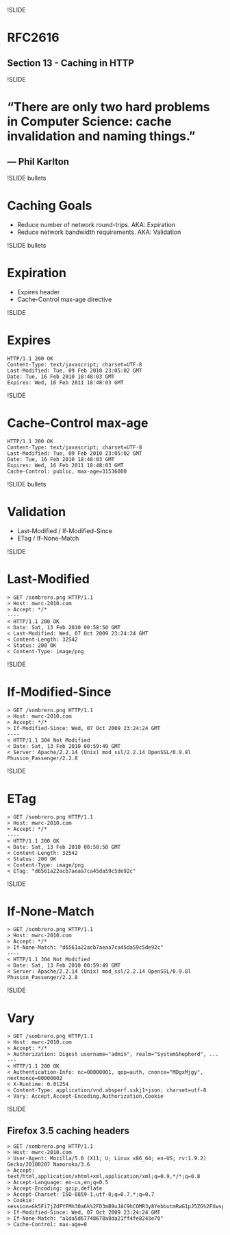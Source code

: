 !SLIDE

# RFC2616
## Section 13 - Caching in HTTP

!SLIDE

# “There are only two hard problems in Computer Science: cache invalidation and naming things.”

## — Phil Karlton

!SLIDE bullets

# Caching Goals

 * Reduce number of network round-trips. AKA: Expiration
 * Reduce network bandwidth requirements. AKA: Validation

!SLIDE bullets

# Expiration

 * Expires header
 * Cache-Control max-age directive

!SLIDE 

# Expires

    HTTP/1.1 200 OK
    Content-Type: text/javascript; charset=UTF-8
    Last-Modified: Tue, 09 Feb 2010 23:05:02 GMT
    Date: Tue, 16 Feb 2010 18:48:03 GMT
    Expires: Wed, 16 Feb 2011 18:48:03 GMT

!SLIDE 

# Cache-Control max-age

    HTTP/1.1 200 OK
    Content-Type: text/javascript; charset=UTF-8
    Last-Modified: Tue, 09 Feb 2010 23:05:02 GMT
    Date: Tue, 16 Feb 2010 18:48:03 GMT
    Expires: Wed, 16 Feb 2011 18:48:03 GMT
    Cache-Control: public, max-age=31536000

!SLIDE bullets

# Validation

 * Last-Modified / If-Modified-Since
 * ETag / If-None-Match

!SLIDE 

# Last-Modified 

    > GET /sombrero.png HTTP/1.1
    > Host: mwrc-2010.com
    > Accept: */*
    ----
    < HTTP/1.1 200 OK
    < Date: Sat, 13 Feb 2010 00:58:50 GMT
    < Last-Modified: Wed, 07 Oct 2009 23:24:24 GMT
    < Content-Length: 32542
    < Status: 200 OK
    < Content-Type: image/png

!SLIDE 

# If-Modified-Since

    > GET /sombrero.png HTTP/1.1
    > Host: mwrc-2010.com
    > Accept: */*
    > If-Modified-Since: Wed, 07 Oct 2009 23:24:24 GMT
    ---- 
    < HTTP/1.1 304 Not Modified
    < Date: Sat, 13 Feb 2010 00:59:49 GMT
    < Server: Apache/2.2.14 (Unix) mod_ssl/2.2.14 OpenSSL/0.9.8l Phusion_Passenger/2.2.8

!SLIDE 

# ETag

    > GET /sombrero.png HTTP/1.1
    > Host: mwrc-2010.com
    > Accept: */*
    ----
    < HTTP/1.1 200 OK
    < Date: Sat, 13 Feb 2010 00:58:50 GMT
    < Content-Length: 32542
    < Status: 200 OK
    < Content-Type: image/png
    < ETag: "d6561a22acb7aeaa7ca45da59c5de92c"

!SLIDE 

# If-None-Match

    > GET /sombrero.png HTTP/1.1
    > Host: mwrc-2010.com
    > Accept: */*
    > If-None-Match: "d6561a22acb7aeaa7ca45da59c5de92c"
    ---- 
    < HTTP/1.1 304 Not Modified
    < Date: Sat, 13 Feb 2010 00:59:49 GMT
    < Server: Apache/2.2.14 (Unix) mod_ssl/2.2.14 OpenSSL/0.9.8l Phusion_Passenger/2.2.8

!SLIDE 

# Vary

    > GET /sombrero.png HTTP/1.1
    > Host: mwrc-2010.com
    > Accept: */*
    > Authorization: Digest username="admin", realm="SystemShepherd", ...
    ---
    < HTTP/1.1 200 OK
    < Authentication-Info: nc=00000001, qop=auth, cnonce="MDgxMjgy", nextnonce=00000002
    < X-Runtime: 0.01254
    < Content-Type: application/vnd.absperf.sskj1+json; charset=utf-8
    < Vary: Accept,Accept-Encoding,Authorization,Cookie

!SLIDE 

## Firefox 3.5 caching headers

    > GET /sombrero.png HTTP/1.1
    > Host: mwrc-2010.com
    > User-Agent: Mozilla/5.0 (X11; U; Linux x86_64; en-US; rv:1.9.2) Gecko/20100207 Namoroka/3.6
    > Accept: text/html,application/xhtml+xml,application/xml;q=0.9,*/*;q=0.8
    > Accept-Language: en-us,en;q=0.5
    > Accept-Encoding: gzip,deflate
    > Accept-Charset: ISO-8859-1,utf-8;q=0.7,*;q=0.7
    > Cookie: session=Gk5Fi7jZdFYFMh30a6k%2FD3mB9uJAC9hCOMR3y8YebbutmRwG1pJ5ZG%2FXwsp3%0A&i8p%2FFqf1yRGT5D1L1B%2B1yKYXbZwxmieAURIeHTsW0hh5amoAH6wVVL0wVg47%0A&iK1lcQ48WX8%2B6JIxZcEN6xd2DUUprVGJ36BF7YJI6V7BtOIMFUQ%3D%0A
    > If-Modified-Since: Wed, 07 Oct 2009 23:24:24 GMT
    > If-None-Match: "a1da5d67748678a8da21ff4fe8243e70"
    > Cache-Control: max-age=0

